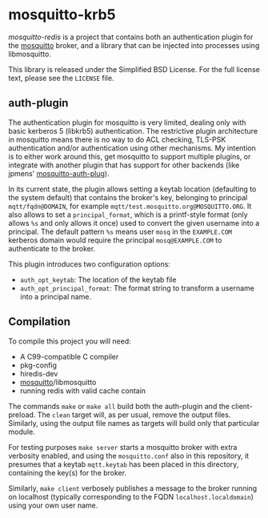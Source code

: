 mosquitto-krb5
==============

*mosquitto-redis* is a project that contains both an authentication plugin for
the [mosquitto][] broker, and a library that can be injected into processes
using libmosquitto.

This library is released under the Simplified BSD License. For the full license
text, please see the `LICENSE` file.


auth-plugin
-----------

The authentication plugin for mosquitto is very limited, dealing only with basic
kerberos 5 (libkrb5) authentication. The restrictive plugin architecture in
mosquitto means there is no way to do ACL checking, TLS-PSK authentication
and/or authentication using other mechanisms. My intention is to either work
around this, get mosquitto to support multiple plugins, or integrate with
another plugin that has support for other backends (like jpmens'
[mosquitto-auth-plug][]).

In its current state, the plugin allows setting a keytab location (defaulting to
the system default) that contains the broker's key, belonging to principal
`mqtt/fqdn@DOMAIN`, for example `mqtt/test.mosquitto.org@MOSQUITTO.ORG`. It also
allows to set a `principal_format`, which is a printf-style format (only allows
`%s` and only allows it once) used to convert the given username into a
principal. The default pattern `%s` means user `mosq` in the `EXAMPLE.COM`
kerberos domain would require the principal `mosq@EXAMPLE.COM` to authenticate
to the broker.

This plugin introduces two configuration options:

 - `auth_opt_keytab`: The location of the keytab file
 - `auth_opt_principal_format`: The format string to transform a username into a
	   principal name.



Compilation
-----------

To compile this project you will need:

 - A C99-compatible C compiler
 - pkg-config
 - hiredis-dev
 - [mosquitto][]/libmosquitto
 - running redis with valid cache contain

The commands `make` or `make all` build both the auth-plugin and the
client-preload. The `clean` target will, as per usual, remove the output files.
Similarly, using the output file names as targets will build only that
particular module.

For testing purposes `make server` starts a mosquitto broker with extra
verbosity enabled, and using the `mosquitto.conf` also in this repository, it
presumes that a keytab `mqtt.keytab` has been placed in this directory,
containing the key(s) for the broker.

Similarly, `make client` verbosely publishes a message to the broker running on
localhost (typically corresponding to the FQDN `localhost.localdomain`) using
your own user name.

[mosquitto]: http://mosquitto.org
[mosquitto-auth-plug]: https://github.com/jpmens/mosquitto-auth-plug
